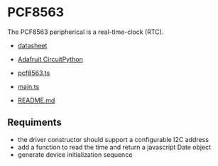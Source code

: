 # PCF8563

The PCF8563 peripherical is a real-time-clock (RTC).

-   [datasheet](https://files.seeedstudio.com/wiki/round_display_for_xiao/RTC-PCF8563-datasheet.pdf)
-   [Adafruit CircuitPython](https://github.com/adafruit/Adafruit_CircuitPython_PCF8563)

-   [pcf8563.ts](./pcf8563.ts)
-   [main.ts](./main.ts)
-   [README.md](./README.md)

## Requiments

-   the driver constructor should support a configurable I2C address
-   add a function to read the time and return a javascript Date object
-   generate device initialization sequence